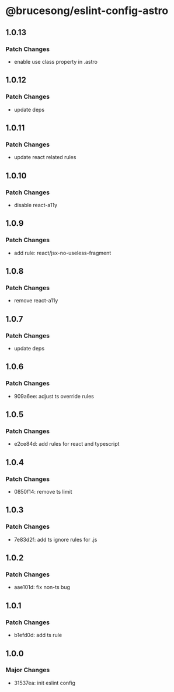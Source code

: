 # @brucesong/eslint-config-astro

## 1.0.13

### Patch Changes

- enable use class property in .astro

## 1.0.12

### Patch Changes

- update deps

## 1.0.11

### Patch Changes

- update react related rules

## 1.0.10

### Patch Changes

- disable react-a11y

## 1.0.9

### Patch Changes

- add rule: react/jsx-no-useless-fragment

## 1.0.8

### Patch Changes

- remove react-a11y

## 1.0.7

### Patch Changes

- update deps

## 1.0.6

### Patch Changes

- 909a6ee: adjust ts override rules

## 1.0.5

### Patch Changes

- e2ce84d: add rules for react and typescript

## 1.0.4

### Patch Changes

- 0850f14: remove ts limit

## 1.0.3

### Patch Changes

- 7e83d2f: add ts ignore rules for .js

## 1.0.2

### Patch Changes

- aae101d: fix non-ts bug

## 1.0.1

### Patch Changes

- b1efd0d: add ts rule

## 1.0.0

### Major Changes

- 31537ea: init eslint config
